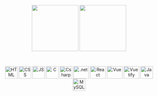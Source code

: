 



<div align="center">
   <img height="150em" src="https://github-readme-stats.vercel.app/api?username=R-Lassen&show_icons=false&theme=merko&title_color=0db02b&text_color=fffff&hide_border=true&custom_title=Estatísticas"/> <!--&icon_color=0db02b -->
   <img height="150em" src="https://github-readme-stats.vercel.app/api/top-langs/?username=R-Lassen&layout=compact&theme=merko&title_color=0db02b&text_color=fffff&icon_color=5391c7&hide_border=true"/>
</div>



##

<!--## Tecnologias:-->
<div style="display: inline_block" align="center"><br>
  <img align="center" alt="HTML" height="40" widht="50" src="https://cdn.jsdelivr.net/gh/devicons/devicon/icons/html5/html5-original.svg" />
  <img align="center" alt="CSS" height="40" widht="50" src="https://cdn.jsdelivr.net/gh/devicons/devicon/icons/css3/css3-original.svg" />
  <img align="center" alt="JS" height="40" widht="50" src="https://cdn.jsdelivr.net/gh/devicons/devicon/icons/javascript/javascript-original.svg" />
 <!-- <img align="center" alt="Type" height="30" widht="40" src="https://cdn.jsdelivr.net/gh/devicons/devicon/icons/typescript/typescript-original.svg" /> -->
  <img align="center" alt="C" height="40" widht="50" src="https://cdn.jsdelivr.net/gh/devicons/devicon@latest/icons/c/c-original.svg" />
  <img align="center" alt="Csharp" height="40" widht="50" src="https://cdn.jsdelivr.net/gh/devicons/devicon/icons/csharp/csharp-original.svg" />
  <img align="center" alt=".net" height="40" width="50" src="https://cdn.jsdelivr.net/gh/devicons/devicon/icons/dotnetcore/dotnetcore-original.svg" />
  <img align="center" alt="React" height="40" width="50" src="https://cdn.jsdelivr.net/gh/devicons/devicon/icons/react/react-original.svg" />
  <img align="center" alt="Vue" height="40" width="50" src="https://cdn.jsdelivr.net/gh/devicons/devicon/icons/vuejs/vuejs-original.svg" />
  <img align="center" alt="Vuetify" height="40" width="50" src="https://cdn.jsdelivr.net/gh/devicons/devicon/icons/vuetify/vuetify-original.svg" />
  <img align="center" alt="Java" height="40" widht="50" src="https://cdn.jsdelivr.net/gh/devicons/devicon@latest/icons/java/java-original.svg" />
  <img align="center" alt="MySQL" height="40" widht="50" src="https://cdn.jsdelivr.net/gh/devicons/devicon@latest/icons/mysql/mysql-original-wordmark.svg" />
  
</div>
<!--
##
<div align="center">
  
  <h3 > Rafaela Ranieri Lassen</h3>
   <h4> Estudante em Análise e Desenvolvimento de Sistemas na FATEC Santana de Parnaíba <br>
    Buscando aprender diversas áreas da tecnologia </h4>h4
</div>


## Contatos:


  Referência: https://github.com/andressansantos/customizando-perfil-github-tutorial
-->
